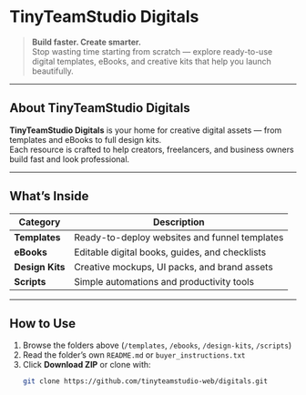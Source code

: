 # TinyTeamStudio Digitals
> **Build faster. Create smarter.**  
> Stop wasting time starting from scratch — explore ready-to-use digital templates, eBooks, and creative kits that help you launch beautifully.

---

## About TinyTeamStudio Digitals
**TinyTeamStudio Digitals** is your home for creative digital assets — from templates and eBooks to full design kits.  
Each resource is crafted to help creators, freelancers, and business owners build fast and look professional.

---

## What’s Inside
| Category | Description |
|-----------|-------------|
| **Templates** | Ready-to-deploy websites and funnel templates |
| **eBooks** | Editable digital books, guides, and checklists |
| **Design Kits** | Creative mockups, UI packs, and brand assets |
| **Scripts** | Simple automations and productivity tools |

---

## How to Use
1. Browse the folders above (`/templates`, `/ebooks`, `/design-kits`, `/scripts`)  
2. Read the folder’s own `README.md` or `buyer_instructions.txt`  
3. Click **Download ZIP** or clone with:  
   ```bash
   git clone https://github.com/tinyteamstudio-web/digitals.git
